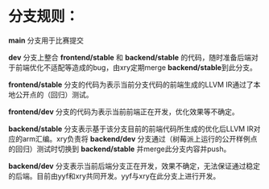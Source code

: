 # 分支规则：

**main** 分支用于比赛提交

**dev** 分支上整合 **frontend/stable** 和 **backend/stable** 的代码，随时准备后端对于前端优化不适配等造成的bug，由xry定期merge **backend/stable**到此分支。

**frontend/stable** 分支的代码为表示当前分支代码的前端生成的LLVM IR通过了本地公开点的（回归）测试。

**frontend/dev** 分支的代码为表示当前前端正在开发，优化效果等不确定。

**backend/stable** 分支表示基于该分支目前的前端代码所生成的优化后LLVM IR对应的arm汇编。xry负责将 **backend/dev** 分支通过（树莓派上运行的公开样例点的回归）测试时切换到 **backend/stable** 并merge此分支内容并push。

**backend/dev** 分支表示当前后端分支正在开发，效果不确定，无法保证通过稳定的后端。目前由yyf和xry共同开发。yyf与xry在此分支上进行开发。
